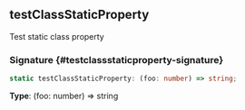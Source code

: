 ## testClassStaticProperty

Test static class property

### Signature {#testclassstaticproperty-signature}

```typescript
static testClassStaticProperty: (foo: number) => string;
```

**Type**: (foo: number) =\> string
